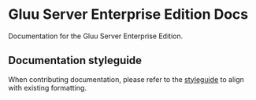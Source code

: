 # Gluu Server Enterprise Edition Docs

Documentation for the Gluu Server Enterprise Edition.

## Documentation styleguide 
When contributing documentation, please refer to the [styleguide](https://github.com/GluuFederation/docs-style-guide) to align with existing formatting. 
